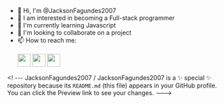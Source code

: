 - 👋 Hi, I'm @JacksonFagundes2007
- 👀 I am interested in becoming a Full-stack programmer
- 🌱 I'm currently learning Javascript
- 💞️ I'm looking to collaborate on a project
- 📫 How to reach me: <br><br>
<a target="_blank" href="https://www.instagram.com/jacksonschirigatti/"><img width="30px" src="https://cdn.discordapp.com/attachments/788844019307905024/852517508036034570/instagram.png"></a>
<a target="_blank" href="https://www.facebook.com/jackson.fagundes.77964/"><img width="30px" src="https://cdn.discordapp.com/attachments/788844019307905024/852518296036048916/facebook.png"></a>
<a target="_blank" href="http://api.whatsapp.com/send?phone=41997378260"><img width="30px" src="https://cdn.discordapp.com/attachments/788844019307905024/852519343665184828/whatsapp.png"></a>



<! ---
JacksonFagundes2007 / JacksonFagundes2007 is a ✨ special ✨ repository because its `README.md` (this file) appears in your GitHub profile.
You can click the Preview link to see your changes.
--->

